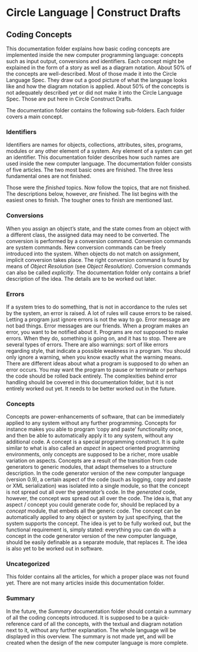 ﻿Circle Language | Construct Drafts
==================================

Coding Concepts
---------------

This documentation folder explains how basic coding concepts are implemented inside the new computer programming language: concepts such as input output, conversions and identifiers. Each concept might be explained in the form of a story as well as a diagram notation. About 50% of the concepts are well-described. Most of those made it into the Circle Language Spec. They draw out a good picture of what the language looks like and how the diagram notation is applied. About 50% of the concepts is not adequately described yet or did not make it into the Circle Language Spec. Those are put here in Circle Construct Drafts.

The documentation folder contains the following sub-folders. Each folder covers a main concept.

### Identifiers

Identifiers are names for objects, collections, attributes, sites, programs, modules or any other element of a system. Any element of a system can get an identifier. This documentation folder describes how such names are used inside the new computer language. The documentation folder consists of five articles. The two most basic ones are finished. The three less fundamental ones are not finished.

Those were the *finished* topics. Now follow the topics, that are not finished. The descriptions below, however, *are* finished. The list begins with the easiest ones to finish. The tougher ones to finish are mentioned last.

### Conversions

When you assign an object’s state, and the state comes from an object with a different class, the assigned data may need to be converted. The conversion is performed by a conversion command. Conversion commands are system commands. New conversion commands can be freely introduced into the system. When objects do not match on assignment, implicit conversion takes place. The right conversion command is found by means of *Object Resolution* (see *Object Resolution).* Conversion commands can also be called *explicitly*. The documentation folder only contains a brief description of the idea. The details are to be worked out later.

### Errors

If a system tries to do something, that is not in accordance to the rules set by the system, an error is raised. A lot of rules will cause errors to be raised. Letting a program just ignore errors is not the way to go. Error message are not bad things. Error messages are our friends. When a program makes an error, you want to be notified about it. Programs are *not* supposed to make errors. When they do, something is going on, and it has to stop. There are several types of errors. There are also warnings: sort of like errors regarding style, that indicate a possible weakness in a program. You should only ignore a warning, when you know exactly what the warning means. There are different ideas about what a program is supposed to do when an error occurs. You may want the program to pause or terminate or perhaps the code should be rolled back entirely. The complexities behind error handling should be covered in this documentation folder, but it is not entirely worked out yet. It needs to be better worked out in the future.

### Concepts

Concepts are power-enhancements of software, that can be immediately applied to any system without any further programming. Concepts for instance makes you able to program ‘copy and paste’ functionality once, and then be able to automatically apply it to any system, without any additional code. A concept is a special programming construct. It is quite similar to what is also called an *aspect* in aspect oriented programming environments, only concepts are supposed to be a richer, more usable variation on aspects. Concepts are a result of the transition from code generators to generic modules, that adapt themselves to a structure description. In the code generator version of the new computer language (version 0.9), a certain aspect of the code (such as logging, copy and paste or XML serialization) was isolated into a single module, so that the concept is not spread out all over the generator’s code. In the *generated* code, however, the concept *was* spread out all over the code. The idea is, that any aspect / concept you could generate code for, should be replaced by a *concept* module, that embeds all the generic code. The concept can be automatically applied to any object or system by just specifying, that the system supports the concept. The idea is yet to be fully worked out, but the functional requirement is, simply stated: everything you can do with a concept in the code generator version of the new computer language, should be easily definable as a separate module, that replaces it. The idea is also yet to be worked out in software.

### Uncategorized

This folder contains all the articles, for which a proper place was not found yet. There are not many articles inside this documentation folder.

### Summary

In the future, the *Summary* documentation folder should contain a summary of all the coding concepts introduced. It is supposed to be a quick-reference card of all the concepts, with the textual and diagram notation next to it, without any further explanation. The whole language will be displayed in this overview. The summary is not made yet, and will be created when the design of the new computer language is more complete.